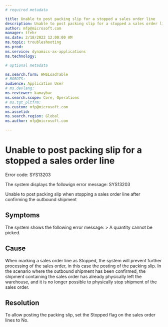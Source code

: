 ```yaml
---
# required metadata

title: Unable to post packing slip for a stopped a sales order line
description: Unable to post packing slip for a stopped a sales order line
author: mfp@microsoft.com
manager: tfehr
ms.date: 2/18/2022 12:00:00 AM
ms.topic: troubleshooting
ms.prod: 
ms.service: dynamics-ax-applications
ms.technology: 

# optional metadata

ms.search.form: WHSLoadTable
# ROBOTS: 
audience: Application User
# ms.devlang: 
ms.reviewer: kamaybac
ms.search.scope: Core, Operations
# ms.tgt_pltfrm: 
ms.custom: mfp@microsoft.com
ms.assetid: 
ms.search.region: Global
ms.author: mfp@microsoft.com

---
```


# Unable to post packing slip for a stopped a sales order line

Error code: SYS13203

The system displays the followign error message:
	SYS13203

Unable to post packing slip when stopping a sales order line after confirming the outbound shipment

## Symptoms
The system shows the following error message: > A quantity cannot be picked.

## Cause
When marking a sales order line as Stopped, the system will prevent further processing of the sales order, in this case the posting of the packing slip. 
In the scenario where the outbound shipment has been confirmed, the shipment containing the sales order has already physically left the warehouse, and it is no longer possible to physically stop shipment of the sales order.

## Resolution
To allow posting the packing slip, set the Stopped flag on the sales order lines to No.



